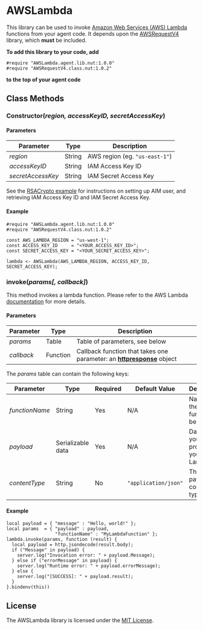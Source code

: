 # AWSLambda #

This library can be used to invoke [Amazon Web Services (AWS) Lambda](http://docs.aws.amazon.com/lambda) functions from your agent code. It depends upon the [AWSRequestV4](https://github.com/electricimp/AWSRequestV4/) library, which **must** be included.

**To add this library to your code, add**

```
#require "AWSLambda.agent.lib.nut:1.0.0"
#require "AWSRequestV4.class.nut:1.0.2"
```

**to the top of your agent code**

## Class Methods ##

### Constructor(*region, accessKeyID, secretAccessKey*) ###

#### Parameters ####

| Parameter | Type | Description |
| --- | --- | --- |
| *region* | String | AWS region (eg. `"us-east-1"`) |
| *accessKeyID* | String | IAM Access Key ID |
| *secretAccessKey* | String | IAM Secret Access Key |

See the [RSACrypto example](/examples/RSACrypto#setting-up-the-aim-user) for instructions on setting up AIM user, and retrieving IAM Access Key ID and IAM Secret Access Key.

#### Example ####

```squirrel
#require "AWSLambda.agent.lib.nut:1.0.0"
#require "AWSRequestV4.class.nut:1.0.2"

const AWS_LAMBDA_REGION = "us-west-1";
const ACCESS_KEY_ID     = "<YOUR_ACCESS_KEY_ID>";
const SECRET_ACCESS_KEY = "<YOUR_SECRET_ACCESS_KEY>";

lambda <- AWSLambda(AWS_LAMBDA_REGION, ACCESS_KEY_ID, SECRET_ACCESS_KEY);
```

### invoke(*params[, callback]*) ###

This method invokes a lambda function. Please refer to the AWS Lambda [documentation](http://docs.aws.amazon.com/lambda/latest/dg/API_Invoke.html) for more details.

#### Parameters ####

| Parameter  | Type     | Description |
| ---------- | -------- | ----------- |
| *params*   | Table    | Table of parameters, see below |
| *callback* | Function | Callback function that takes one parameter: an [**httpresponse**](https://developer.electricimp.com/api/httpresponse) object |

The *params* table can contain the following keys:

| Parameter      | Type              | Required | Default Value        | Description |
| -------------- | ----------------- | -------- | -------------------- | ----------- |
| *functionName* | String            | Yes      | N/A                  | Name of the Lambda function to be called |
| *payload*      | Serializable data | Yes      | N/A                  | Data that you want to provide to your Lambda |
| *contentType*  | String            | No       | `"application/json"` | The payload content type |

#### Example ####

```squirrel
local payload = { "message" : "Hello, world!" };
local params  = { "payload" : payload, 
                  "functionName" : "MyLambdaFunction" };
lambda.invoke(params, function (result) {
  local payload = http.jsondecode(result.body);
  if ("Message" in payload) {
    server.log("Invocation error: " + payload.Message);
  } else if ("errorMessage" in payload) {
    server.log("Runtime error: " + payload.errorMessage);
  } else {
    server.log("[SUCCESS]: " + payload.result);
  }
}.bindenv(this))
```

## License ##

The AWSLambda library is licensed under the [MIT License](LICENSE).
